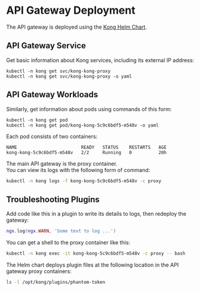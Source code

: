 # API Gateway Deployment

The API gateway is deployed using the [Kong Helm Chart](https://github.com/Kong/charts).

## API Gateway Service

Get basic information about Kong services, including its external IP address:

```
kubectl -n kong get svc/kong-kong-proxy
kubectl -n kong get svc/kong-kong-proxy -o yaml
```

## API Gateway Workloads

Similarly, get information about pods using commands of this form:

```
kubectl -n kong get pod
kubectl -n kong get pod/kong-kong-5c9c6bdf5-m548v -o yaml
```

Each pod consists of two containers:

```text
NAME                        READY   STATUS    RESTARTS   AGE
kong-kong-5c9c6bdf5-m548v   2/2     Running   0          20h
```

The main API gateway is the proxy container.\
You can view its logs with the following form of command:

```bash
kubectl -n kong logs -f kong-kong-5c9c6bdf5-m548v -c proxy
```

## Troubleshooting Plugins

Add code like this in a plugin to write its details to logs, then redeploy the gateway:

```lua
ngx.log(ngx.WARN, 'Some text to log ...')
```

You can get a shell to the proxy container like this:

```bash
kubectl -n kong exec -it kong-kong-5c9c6bdf5-m548v -c proxy -- bash
```

The Helm chart deploys plugin files at the following location in the API gateway proxy containers:

```bash
ls -l /opt/kong/plugins/phantom-token
```
